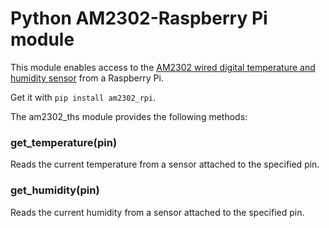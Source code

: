# Python AM2302-Raspberry Pi module

This module enables access to the [AM2302 wired digital temperature and
humidity sensor](https://www.adafruit.com/products/393) from a Raspberry Pi.

Get it with `pip install am2302_rpi`.

The am2302_ths module provides the following methods:

### get_temperature(pin)

Reads the current temperature from a sensor attached to the specified pin.

### get_humidity(pin)

Reads the current humidity from a sensor attached to the specified pin.

